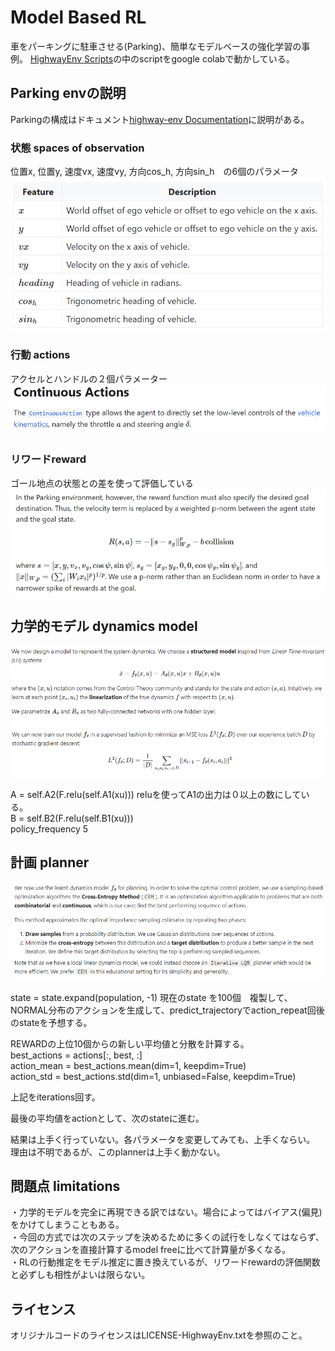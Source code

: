 # Model Based RL

車をパーキングに駐車させる(Parking)、簡単なモデルベースの強化学習の事例。 
[HighwayEnv Scripts](https://github.com/Farama-Foundation/HighwayEnv/tree/master/scripts)の中のscriptをgoogle colabで動かしている。   

## Parking envの説明  

Parkingの構成はドキュメント[highway-env Documentation](https://highway-env.farama.org/environments/parking/)に説明がある。   


### 状態 spaces of observation  

位置x, 位置y, 速度vx, 速度vy, 方向cos_h, 方向sin_h　の6個のパラメータ    
![](docs/observations.png)  


### 行動 actions  

アクセルとハンドルの２個パラメーター  
 ![](docs/actions.png)   
    
### リワードreward  

ゴール地点の状態との差を使って評価している  
![](docs/rewards.png)


## 力学的モデル dynamics model  

![](docs/dynamic_model.png)  

A = self.A2(F.relu(self.A1(xu)))  reluを使ってA1の出力は０以上の数にしている。  
B = self.B2(F.relu(self.B1(xu)))  
policy_frequency 5  
 
## 計画 planner 

![](docs/planner.png)  

  
  
state = state.expand(population, -1) 現在のstate を100個　複製して、  
NORMAL分布のアクションを生成して、predict_trajectoryでaction_repeat回後のstateを予想する。  
  
REWARDの上位10個からの新しい平均値と分散を計算する。  
best_actions = actions[:, best, :]  
action_mean = best_actions.mean(dim=1, keepdim=True)  
action_std = best_actions.std(dim=1, unbiased=False, keepdim=True)  
  
上記をiterations回す。  
  
最後の平均値をactionとして、次のstateに進む。  
  
結果は上手く行っていない。各パラメータを変更してみても、上手くならい。  
理由は不明であるが、このplannerは上手く動かない。  
  
  
## 問題点 limitations  
  

・力学的モデルを完全に再現できる訳ではない。場合によってはバイアス(偏見)をかけてしまうこともある。  
・今回の方式では次のステップを決めるために多くの試行をしなくてはならず、次のアクションを直接計算するmodel freeに比べて計算量が多くなる。  
・RLの行動推定をモデル推定に置き換えているが、リワードrewardの評価関数と必ずしも相性がよいは限らない。  
  
  
## ライセンス  
  
オリジナルコードのライセンスはLICENSE-HighwayEnv.txtを参照のこと。  





